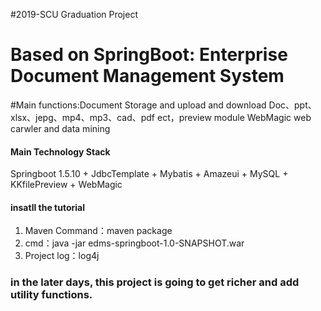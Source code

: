 #2019-SCU Graduation Project
# Based on SpringBoot: Enterprise Document Management System
#Main functions:Document Storage and upload and download
Doc、ppt、xlsx、jepg、mp4、mp3、cad、pdf ect，preview module
WebMagic web carwler and data mining
	

#### Main Technology Stack
Springboot 1.5.10 + JdbcTemplate + Mybatis + Amazeui + MySQL + KKfilePreview + WebMagic

#### insatll the tutorial

1. Maven Command：maven package
2. cmd：java -jar edms-springboot-1.0-SNAPSHOT.war
3. Project log：log4j

### in the later days, this project is going to get richer and add utility functions.


